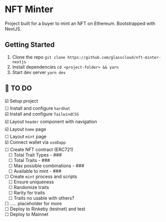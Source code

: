 # NFT Minter

Project built for a buyer to mint an NFT on Ethereum. Bootstrapped with NextJS.

## Getting Started

1. Clone the repo
`git clone https://github.com/glasscloud/nft-minter-nextjs`
2. Install dependencies
`cd <project-folder> && yarn`
3. Start dev server
`yarn dev` 



## 💩 TO DO

☑️ Setup project \
☐ Install and configure `hardhat` \
☑️ Install and configure `TailwindCSS` \
☑️ Layout `header` component with navigation \
☑️ Layout `home` page \
☐ Layout `mint` page \
☑️ Connect wallet via `useDapp` \
☐ Create NFT contract (ERC721) \
&nbsp;&nbsp;&nbsp;☐ Total Trait Types - ### \
&nbsp;&nbsp;&nbsp;☐ Total Traits - ### \
&nbsp;&nbsp;&nbsp;☐ Max possible combinations - ### \
&nbsp;&nbsp;&nbsp;☐ Available to mint - ### \
☐ Create `mint` process and scripts \
&nbsp;&nbsp;&nbsp;☐ Ensure uniqueness \
&nbsp;&nbsp;&nbsp;☐ Randomize traits \
&nbsp;&nbsp;&nbsp;☐ Rarity for traits \
&nbsp;&nbsp;&nbsp;☐ Traits no usable with others? \
☐ ..... placeholder for more \
☐ Deploy to Rinkeby (testnet) and test \
☐ Deploy to Mainnet
